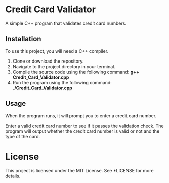 
# Credit Card Validator
A simple C++ program that validates credit card numbers.

## Installation
To use this project, you will need a C++ compiler.

1. Clone or download the repository.
2. Navigate to the project directory in your terminal.
3. Compile the source code using the following command: **g++ Credit_Card_Validator.cpp** 
4. Run the program using the following command: **./Credit_Card_Validator.cpp**

## Usage
When the program runs, it will prompt you to enter a credit card number.

Enter a valid credit card number to see if it passes the validation check. The program will output whether the credit card number is valid or not and the type of the card.

# License
This project is licensed under the MIT License. See *LICENSE for more details.
